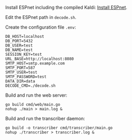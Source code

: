 Install ESPnet including the compiled Kaldi: [Install ESPnet](https://espnet.github.io/espnet/installation.html).

Edit the ESPnet path in `decode.sh`.

Create the configuration file `.env`:

```
DB_HOST=localhost
DB_PORT=5432
DB_USER=test
DB_NAME=test
SESSION_KEY=test
URL_BASE=http://localhost:8080
SMTP_HOST=smtp.example.com
SMTP_PORT=587
SMTP_USER=test
SMTP_PASSWORD=test
DATA_DIR=data
DECODE_CMD=./decode.sh
```

Build and run the web server:

```
go build cmd/web/main.go
nohup ./main > main.log &
```

Build and run the transcriber daemon:

```
go build -o transcriber cmd/transcriber/main.go
nohup ./transcriber > transcriber.log &
```
